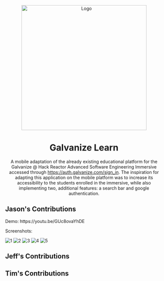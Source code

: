 <div align="center">
  <img alt="Logo" src="./logo.png" width="400" />
</div>
<h1 align="center">
  Galvanize Learn
</h1>
<p align="center">
  A mobile adaptation of the already existing educational platform for the Galvanize @ Hack Reactor Advanced Software Engineering Immersive accessed through <a href="https://auth.galvanize.com/sign_in" target="_blank">https://auth.galvanize.com/sign_in</a>. The inspiration for adapting this application on the mobile platform was to increase its accessibility to the students enrolled in the immersive, while also implementing two, additional features: a search bar and google authentication.
</p>

## Jason's Contributions

<p float="left">
  Demo: https://youtu.be/GUc8ovaYhDE
</p>
<p float="left">
  Screenshots:
</p>

![1](./screenshots/jason1.png)
![2](./screenshots/jason2.png)
![3](./screenshots/jason3.png)
![4](./screenshots/jason4.png)
![5](./screenshots/jason5.png)

## Jeff's Contributions

## Tim's Contributions

